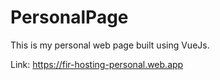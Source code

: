 # PersonalPage
This is my personal web page built using VueJs.

Link: https://fir-hosting-personal.web.app
